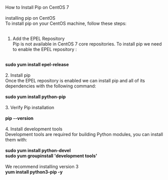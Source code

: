 How to Install Pip on CentOS 7<br>
<br>
installing pip on CentOS<br>
To install pip on your CentOS machine, follow these steps:<br>
<br>
1. Add the EPEL Repository <br>
Pip is not available in CentOS 7 core repositories. To install pip we need to enable the EPEL repository :<br>
<br>
<b>sudo yum install epel-release<br></b>
<br>
2. Install pip<br>
Once the EPEL repository is enabled we can install pip and all of its dependencies with the following command:<br>
<br>
<b>sudo yum install python-pip<br></b>
<br>
3. Verify Pip installation<br>
<br>
<b>pip --version<br></b>
<br>
4. Install development tools<br>
Development tools are required for building Python modules, you can install them with:<br>
<br><b>sudo yum install python-devel<br>
sudo yum groupinstall 'development tools'<br></b>
<br>
We recommend installing version 3<br>
<b>yum install python3-pip -y</b>
